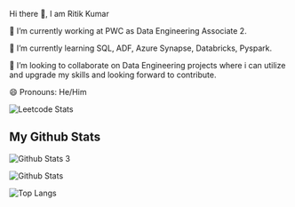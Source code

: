 Hi there 👋, I am Ritik Kumar

🔭 I’m currently working at PWC as Data Engineering Associate 2.

🌱 I’m currently learning SQL, ADF, Azure Synapse, Databricks, Pyspark.

👯 I’m looking to collaborate on Data Engineering projects where i can utilize and upgrade my skills and looking forward to contribute.

😄 Pronouns: He/Him

<!--
**Ritik-06101997/Ritik-06101997** is a ✨ _special_ ✨ repository because its `README.md` (this file) appears on your GitHub profile.

Here are some ideas to get you started:

- 🔭 I’m currently working on ...
- 🌱 I’m currently learning ...
- 👯 I’m looking to collaborate on ...
- 🤔 I’m looking for help with ...
- 💬 Ask me about ...
- 📫 How to reach me: ...
- 😄 Pronouns: ...
- ⚡ Fun fact: ...
-->
![Leetcode Stats](https://leetcard.jacoblin.cool/Ritik-06101997?ext=heatmap)
## My Github Stats

![Github Stats 3](https://github-readme-stats.vercel.app/api?username=Ritik-06101997)

![Github Stats](https://github-readme-streak-stats.herokuapp.com/?user=Ritik-06101997)

![Top Langs](https://github-readme-stats.vercel.app/api/top-langs/?username=Ritik-06101997&theme=tokyonight)

